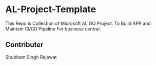 # AL-Project-Template
This Repo is Collection of Microsoft AL GO Project. To Build APP and Maintain CI/CD Pipeline For business central.

## Contributer
Shubham Singh Rajawat
